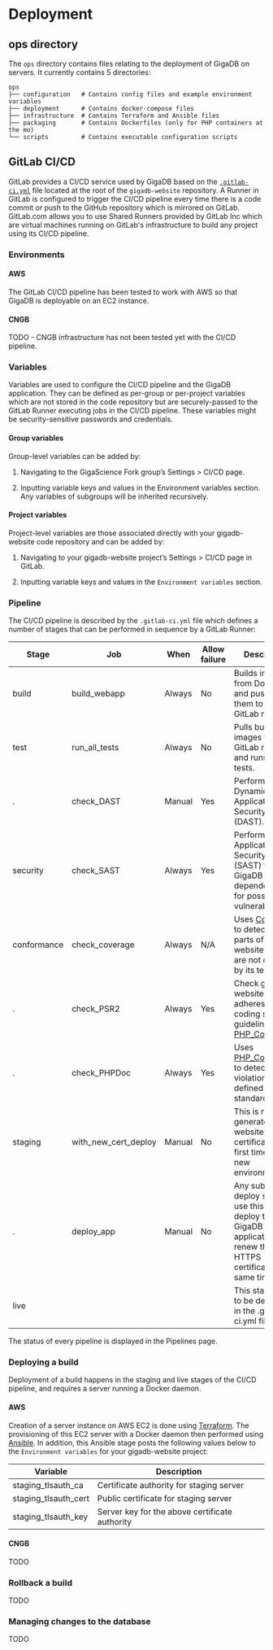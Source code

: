 # Deployment

## ops directory

The `ops` directory contains files relating to the deployment of GigaDB on 
servers. It currently contains 5 directories:
```
ops
├── configuration   # Contains config files and example environment variables
├── deployment      # Contains docker-compose files
├── infrastructure  # Contains Terraform and Ansible files
├── packaging       # Contains Dockerfiles (only for PHP containers at the mo)
└── scripts         # Contains executable configuration scripts
```

## GitLab CI/CD

GitLab provides a CI/CD service used by GigaDB based on the 
[`.gitlab-ci.yml`](https://github.com/gigascience/gigadb-website/blob/develop/.gitlab-ci.yml)
file located at the root of the `gigadb-website` repository. A Runner in GitLab 
is configured to trigger the CI/CD pipeline every time there is a code commit or 
push to the GitHub repository which is mirrored on GitLab. GitLab.com allows you 
to use Shared Runners provided by GitLab Inc which are virtual machines running 
on GitLab's infrastructure to build any project using its CI/CD pipeline.

### Environments

#### AWS

The GitLab CI/CD pipeline has been tested to work with AWS so that GigaDB is 
deployable on an EC2 instance.

#### CNGB

TODO - CNGB infrastructure has not been tested yet with the CI/CD pipeline.

### Variables

Variables are used to configure the CI/CD pipeline and the GigaDB application.
They can be defined as per-group or per-project variables which are not stored
in the code repository but are securely-passed to the GitLab Runner executing
jobs in the CI/CD pipeline. These variables might be security-sensitive 
passwords and credentials. 

#### Group variables

Group-level variables can be added by:

1. Navigating to the GigaScience Fork group’s Settings > CI/CD page.

2. Inputting variable keys and values in the Environment variables section. Any 
variables of subgroups will be inherited recursively.

#### Project variables

Project-level variables are those associated directly with your gigadb-website
code repository and can be added by:

1. Navigating to your gigadb-website project’s Settings > CI/CD page in GitLab.

2. Inputting variable keys and values in the `Environment variables` section.

### Pipeline

The CI/CD pipeline is described by the `.gitlab-ci.yml` file which defines a 
number of stages that can be performed in sequence by a GitLab Runner:

Stage | Job | When | Allow failure | Description
------|-----|------|---------------|------------
build | build_webapp | Always | No | Builds images from Dockerfiles and pushes them to the GitLab registry.
test  | run_all_tests | Always | No | Pulls built images from GitLab registry and runs all tests.
. | check_DAST | Manual | Yes | Performs Dynamic Application Security Testing (DAST).
security | check_SAST | Always | Yes | Performs Static Application Security Testing (SAST) to scan GigaDB dependencies for possible vulnerabilities.
conformance | check_coverage | Always| N/A |  Uses [Coveralls](https://coveralls.io) to detect which parts of gigadb-website code are not covered by its test suite.
. | check_PSR2 | Always | Yes | Check gigadb-website code adheres to PSR2 coding style guidelines using [PHP_CodeSniffer](https://github.com/squizlabs/PHP_CodeSniffer/wiki)
. | check_PHPDoc | Always | Yes | Uses [PHP_CodeSniffer](https://github.com/squizlabs/PHP_CodeSniffer/wiki) to detect violations of a defined coding standard.
staging | with_new_cert_deploy | Manual | No | This is run to generate GigaDB website’s HTTPS certificates the first time for a new environment.
. | deploy_app | Manual | No | Any subsequent deploy should use this job to deploy the GigaDB application and renew the HTTPS certificate at the same time.
live | | | | This stage needs to be developed in the .gitlab-ci.yml file.

The status of every pipeline is displayed in the Pipelines page.

### Deploying a build

Deployment of a build happens in the staging and live stages of the CI/CD 
pipeline, and requires a server running a Docker daemon.

#### AWS

Creation of a server instance on AWS EC2 is done using 
[Terraform](https://www.terraform.io). The provisioning of this EC2 server with 
a Docker daemon then performed using [Ansible](https://www.ansible.com). In 
addition, this Ansible stage posts the following values below to the 
`Environment variables` for your gigadb-website project:

Variable | Description
---------|------------
staging_tlsauth_ca | Certificate authority for staging server
staging_tlsauth_cert | Public certificate for staging server
staging_tlsauth_key | Server key for the above certificate authority

#### CNGB

TODO

### Rollback a build

TODO

### Managing changes to the database

TODO